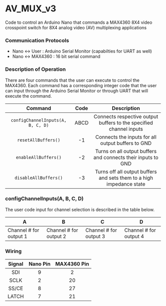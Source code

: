 # AV_MUX_v3

Code to control an Arduino Nano that commands a MAX4360 8X4 video crosspoint switch for 8X4 analog video (AV) multiplexing applications

### Communication Protocols
* Nano <-> User : Arduino Serial Monitor (capabilties for UART as well)
* Nano <-> MAX4360 : 16 bit serial command

### Description of Operation
There are four commands that the user can execute to control the MAX4360. Each command has a corresponding integer code that the user can input through the Arduino Serial Monitor or through UART that will execute the command.

| Command | Code | Description |
|:---:|:---:|:---:|
| `configChannelInputs(A, B, C, D)` | ABCD | Connects respective output buffers to the specified channel inputs
| `resetAllBuffers()` | -1 | Connects the inputs for all output buffers to GND
| `enableAllBuffers()` | -2 | Turns on all output buffers and connects their inputs to GND
| `disableAllBuffers()` | -3 | Turns off all output buffers and sets them to a high impedance state

### configChannelInputs(A, B, C, D)

The user code input for channel selection is described in the table below.

| A | B | C | D |
|---|---|---|---|
|Channel # for output 1|Channel # for output 2|Channel # for output 3|Channel # for output 4|

### Wiring

| Signal | Nano Pin | MAX4360 Pin |
|:--:|:--:|:--:|
| SDI | 9 | 2 |
| SCLK | 2 | 20 |
| SS/CE | 8 | 27 |
| LATCH | 7 | 21 |
